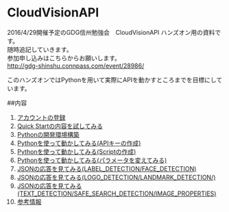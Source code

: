 # CloudVisionAPI

2016/4/29開催予定のGDG信州勉強会　CloudVisionAPI ハンズオン用の資料です。  
随時追記していきます。    
参加申し込みはこちらからお願いします。  
http://gdg-shinshu.connpass.com/event/28986/

このハンズオンではPythonを用いて実際にAPIを動かすところまでを目標にしています。


##内容
1. [アカウントの登録](FreeTraial.md)  
2. [Quick Startの内容を試してみる](QuickStart.md)
3. [Pythonの開発環境構築](DevEnvironment.md)
4. [Pythonを使って動かしてみる(APIキーの作成)](Tutorial1.md)  
5. [Pythonを使って動かしてみる(Scriptの作成)](Tutorial2.md)  
6. [Pythonを使って動かしてみる(パラメータを変えてみる)](Tutorial3.md)
7. [JSONの応答を見てみる(LABEL_DETECTION/FACE_DETECTION)](Tutorial4.md)
8. [JSONの応答を見てみる(LOGO_DETECTION/LANDMARK_DETECTION/)](Tutorial5.md)
9. [JSONの応答を見てみる(TEXT_DETECTION/SAFE_SEARCH_DETECTION/IMAGE_PROPERTIES)](Tutorial6.md)
10. [参考情報](resource.md)
